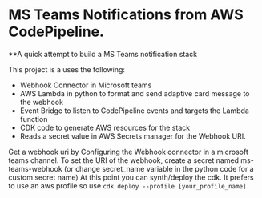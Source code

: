 # MS Teams Notifications from AWS CodePipeline.

**A quick attempt to build a MS Teams notification stack

This project is a uses the following:
- Webhook Connector in Microsoft teams
- AWS Lambda in python to format and send adaptive card message to the webhook
- Event Bridge to listen to CodePipeline events and targets the Lambda function
- CDK code to generate AWS resources for the stack
- Reads a secret value in AWS Secrets manager for the Webhook URI. 

Get a webhook uri by Configuring the Webhook connector in a microsoft teams channel.
To set the URI of the webhook, create a secret named ms-teams-webhook (or change secret_name variable in the python code for a custom secret name)
At this point you can synth/deploy the cdk. It prefers to use an aws profile so use
```cdk deploy --profile [your_profile_name]```
